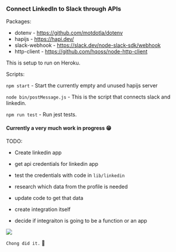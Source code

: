 ### Connect LinkedIn to Slack through APIs

Packages:

- dotenv - https://github.com/motdotla/dotenv
- hapijs - https://hapi.dev/
- slack-webhook - https://slack.dev/node-slack-sdk/webhook
- http-client - https://github.com/hqoss/node-http-client

This is setup to run on Heroku.

Scripts:

`npm start` - Start the currently empty and unused hapijs server

`node bin/postMessage.js` - This is the script that connects slack and linkedin.

`npm run test` - Run jest tests.

#### Currently a very much work in progress 😁

TODO:

- Create linkedin app
- get api credentials for linkedin app
- test the credentials with code in `lib/linkedin`
- research which data from the profile is needed
- update code to get that data

- create integration itself
- decide if integraiton is going to be a function or an app











<img src="https://gvanrossum.github.io/images/internetdog.gif">














`Chong did it.` 👀